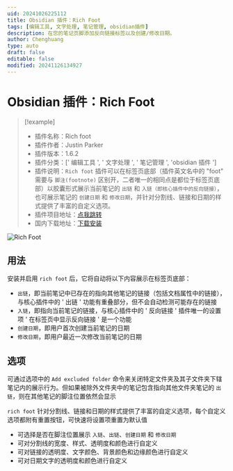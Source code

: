 ```yaml
---
uid: 20241026225112
title: Obsidian 插件：Rich Foot
tags: [编辑工具, 文字处理, 笔记管理, obsidian插件]
description: 在您的笔记页脚添加反向链接标签以及创建/修改日期。
author: Chenghuang
type: auto
draft: false
editable: false
modified: 20241126134927
---
```


# Obsidian 插件：Rich Foot

> [!example]
> - 插件名称：Rich foot
> - 插件作者：Justin Parker
> - 插件版本：1.6.2
> - 插件分类：[' 编辑工具 ', ' 文字处理 ', ' 笔记管理 ', 'obsidian 插件 ']
> - 插件说明：`Rich foot` 插件可以在标签页底部（插件英文名中的 "foot" 需要与 `脚注(footnote)` 区别开，二者唯一的相同点是都位于标签页底部）以胶囊形式展示当前笔记的 `出链` 和 `入链（即核心插件中的反向链接）`，也可展示笔记的 `创建日期` 和 `修改日期`，并针对分割线、链接和日期的样式提供了丰富的自定义选项。
> - 插件项目地址：[点我跳转](https://github.com/jparkerweb/rich-foot)
> - 国内下载地址：[下载安装](https://pkmer.cn/products/plugin/pluginMarket/?rich%20foot)

![Rich Foot](https://cdn.pkmer.cn/covers/rich-foot.jpeg!pkmer)

## 用法

安装并启用 `rich foot` 后，它将自动将以下内容展示在标签页底部：

- `出链`，即当前笔记中已存在的指向其他笔记的链接（包括文档属性中的链接），与核心插件中的 ' 出链 ' 功能有重叠部分，但不会自动检测可能存在的链接
- `入链`，即指向当前笔记的链接，与核心插件中的 ' 反向链接 ' 插件唯一的设置项 ' 在标签页中显示反向链接 ' 是一个功能
- `创建日期`，即用户首次创建当前笔记的日期
- `修改日期`，即用户最近一次修改当前笔记的日期

## 选项

可通过选项中的 `Add excluded folder` 命令来关闭特定文件夹及其子文件夹下辖笔记内的展示行为。但如果被除外文件夹中的笔记包含指向其他文件夹笔记的 `出链`，则在其他笔记的脚注位置依然会显示

`rich foot` 针对分割线、链接和日期的样式提供了丰富的自定义选项，每个自定义选项都附有重置按钮，可快速将设置项重置为默认值

- 可选择是否在脚注位置展示 `入链`、`出链`、`创建日期` 和 `修改日期`
- 可对分割线的宽度、样式、透明度和颜色进行自定义
- 可对链接的透明度、文字颜色、背景颜色和边缘颜色进行自定义
- 可对日期文字的透明度和颜色进行自定义